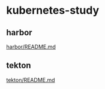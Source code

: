 # kubernetes-study
## harbor
[harbor/README.md](harbor/README.md)

## tekton
[tekton/README.md](tekton/README.md)